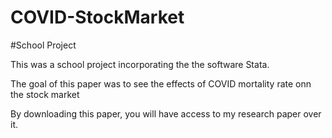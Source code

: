 # COVID-StockMarket

#School Project

This was a school project incorporating the the software Stata. 

The goal of this paper was to see the effects of COVID mortality rate onn the stock market

By downloading this paper, you will have access to my research paper over it.
